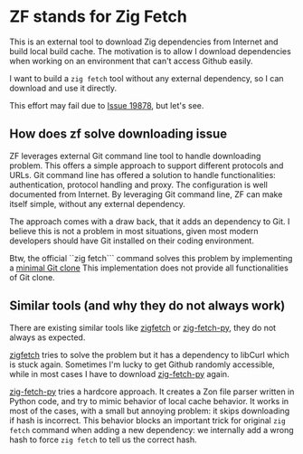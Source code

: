# ZF stands for Zig Fetch

This is an external tool to download Zig dependencies from Internet
and build local build cache. The motivation is to allow I download
dependencies when working on an environment that can't access Github
easily.

I want to build a ``zig fetch`` tool without any external dependency,
so I can download and use it directly.

This effort may fail due to
[Issue 19878](https://github.com/ziglang/zig/issues/19878), but let's
see.

## How does zf solve downloading issue

ZF leverages external Git command line tool to handle downloading
problem. This offers a simple approach to support different
protocols and URLs. Git command line has offered a solution to handle
functionalities: authentication, protocol handling and proxy.
The configuration is well documented from Internet.
By leveraging Git command line, ZF can make itself simple, without
any external dependency.

The approach comes with a draw back, that it adds an dependency to Git.
I believe this is not a problem in most situations, given most modern
developers should have Git installed on their coding environment.

Btw, the official ``zig fetch``` command solves this problem by
implementing a
[minimal Git clone](https://github.com/ziglang/zig/blob/master/src/Package/Fetch/git.zig)
This implementation does not provide all functionalities of Git clone.

## Similar tools (and why they do not always work)


There are existing similar tools like
[zigfetch](https://zigcli.liujiacai.net/programs/zigfetch/) or
[zig-fetch-py](https://github.com/crosstyan/zig-fetch-py), they
do not always as expected.

[zigfetch](https://zigcli.liujiacai.net/programs/zigfetch/) tries to
solve the problem but it has a dependency to libCurl which is stuck
again. Sometimes I'm lucky to get Github randomly accessible, while
in most cases I have to download
[zig-fetch-py](https://github.com/crosstyan/zig-fetch-py) again.

[zig-fetch-py](https://github.com/crosstyan/zig-fetch-py) tries a
hardcore approach. It creates a Zon file parser written in
Python code, and try to mimic behavior of local cache behavior.
It works in most of the cases, with a small but annoying problem: it
skips downloading if hash is incorrect. This behavior blocks an
important trick for original ``zig fetch`` command when adding a new
dependency: we internally add a wrong hash to force ``zig fetch``
to tell us the correct hash.
